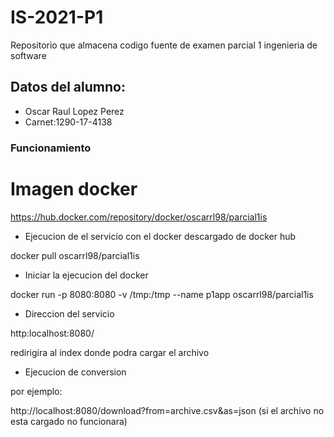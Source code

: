 # IS-2021-P1
Repositorio que almacena codigo fuente de examen parcial 1 ingenieria de software

## Datos del alumno:

- Oscar Raul Lopez Perez
- Carnet:1290-17-4138

### Funcionamiento 
# Imagen docker
https://hub.docker.com/repository/docker/oscarrl98/parcial1is

- Ejecucion de el servicio con el docker descargado de docker hub

docker pull oscarrl98/parcial1is

- Iniciar la ejecucion del docker

docker run -p 8080:8080 -v /tmp:/tmp --name p1app oscarrl98/parcial1is

- Direccion del servicio

http:localhost:8080/

redirigira al index donde podra cargar el archivo

- Ejecucion de conversion

por ejemplo:

http://localhost:8080/download?from=archive.csv&as=json (si el archivo no esta cargado no funcionara)
